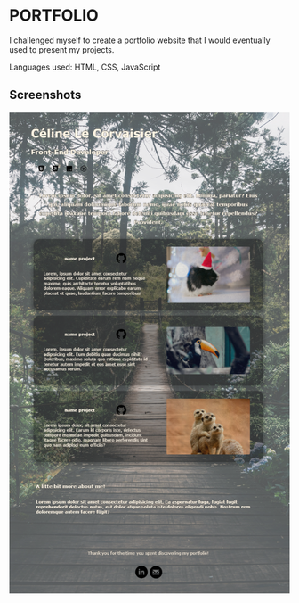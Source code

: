 #   PORTFOLIO

I challenged myself to create a portfolio website that I would eventually used to present my projects.

Languages used: HTML, CSS, JavaScript


## Screenshots

<img src="readmeimage/screenshot.png" width=800px height="auto">

